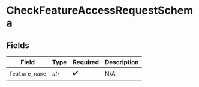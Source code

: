# CheckFeatureAccessRequestSchema


## Fields

| Field              | Type               | Required           | Description        |
| ------------------ | ------------------ | ------------------ | ------------------ |
| `feature_name`     | *str*              | :heavy_check_mark: | N/A                |